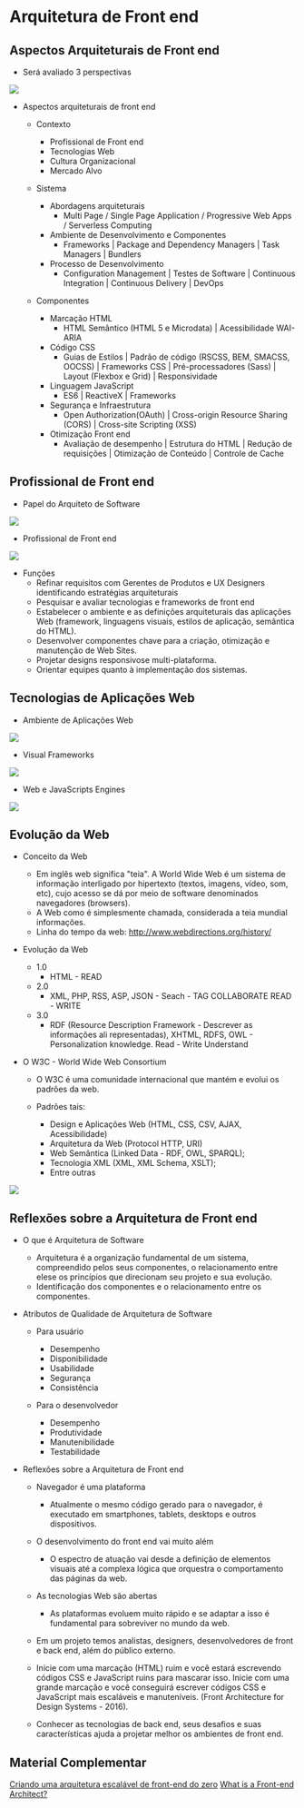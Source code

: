<h1>Arquitetura de Front end</h1>

<h2>Aspectos Arquiteturais de Front end</h2>

* Será avaliado 3 perspectivas

<img src="imgs/01.png"/>

* Aspectos arquiteturais de front end
    * Contexto
        * Profissional de Front end
        * Tecnologias Web
        * Cultura Organizacional
        * Mercado Alvo

    * Sistema
        * Abordagens arquiteturais
            * Multi Page / Single Page Application / Progressive Web Apps / Serverless Computing
        * Ambiente de Desenvolvimento e Componentes
            * Frameworks | Package and Dependency Managers | Task Managers | Bundlers
        * Processo de Desenvolvimento
            * Configuration Management | Testes de Software | Continuous Integration | Continuous Delivery | DevOps
    
    * Componentes
        * Marcação HTML
            * HTML Semântico (HTML 5 e Microdata) | Acessibilidade WAI-ARIA
        * Código CSS
            * Guias de Estilos | Padrão de código (RSCSS, BEM, SMACSS, OOCSS) | Frameworks CSS | Pré-processadores (Sass) | Layout (Flexbox e Grid) | Responsividade
        * Linguagem JavaScript
            * ES6 | ReactiveX | Frameworks
        * Segurança e Infraestrutura
            * Open Authorization(OAuth) | Cross-origin Resource Sharing (CORS) | Cross-site Scripting (XSS)
        * Otimização Front end
            * Avaliação de desempenho | Estrutura do HTML | Redução de requisições | Otimização de Conteúdo | Controle de Cache


<h2>Profissional de Front end</h2>

* Papel do Arquiteto de Software

<img src="imgs/02.png"/>

* Profissional de Front end

<img src="imgs/03.png"/>

* Funções
    * Refinar requisitos com Gerentes de Produtos e UX Designers identificando estratégias arquiteturais
    * Pesquisar e avaliar tecnologias e frameworks de front end
    * Estabelecer o ambiente e as definições arquiteturais das aplicações Web (framework, linguagens visuais, estilos de aplicação, semântica do HTML).
    * Desenvolver componentes chave para a criação, otimização e manutenção de Web Sites.
    * Projetar designs responsivose multi-plataforma.
    * Orientar equipes quanto à implementação dos sistemas.

<h2>Tecnologias de Aplicações Web</h2>

* Ambiente de Aplicações Web

<img src="imgs/04.png"/>

* Visual Frameworks

<img src="imgs/05.png"/>

* Web e JavaScripts Engines

<img src="imgs/06.png"/>

<h2>Evolução da Web</h2>

* Conceito da Web
    * Em inglês web significa "teia". A World Wide Web é um sistema de informação interligado por hipertexto (textos, imagens, vídeo, som, etc), cujo acesso se dá por meio de software denominados navegadores (browsers).
    * A Web como é simplesmente chamada, considerada a teia mundial informações.
    * Linha do tempo da web: http://www.webdirections.org/history/

* Evolução da Web
    * 1.0
        * HTML - READ
    * 2.0
        * XML, PHP, RSS, ASP, JSON - Seach - TAG COLLABORATE READ - WRITE
    * 3.0
        * RDF (Resource Description Framework - Descrever as informações ali representadas), XHTML, RDFS, OWL - Personalization knowledge. Read - Write Understand

* O W3C - World Wide Web Consortium
    * O W3C é uma comunidade internacional que mantém e evolui os padrões da web.

    * Padrões tais:
        * Design e Aplicações Web (HTML, CSS, CSV, AJAX, Acessibilidade)
        * Arquitetura da Web (Protocol HTTP, URI)
        * Web Semântica (Linked Data - RDF, OWL, SPARQL);
        * Tecnologia XML (XML, XML Schema, XSLT);
        * Entre outras

<img src="imgs/07.png"/>

<h2>Reflexões sobre a Arquitetura de Front end</h2>

* O que é Arquitetura de Software
    * Arquitetura é a organização fundamental de um sistema, compreendido pelos seus componentes, o relacionamento entre elese os princípios que direcionam seu projeto e sua evolução.
    * Identificação dos componentes e o relacionamento entre os componentes.

* Atributos de Qualidade de Arquitetura de Software
    * Para usuário
        * Desempenho
        * Disponibilidade
        * Usabilidade
        * Segurança
        * Consistência
    
    * Para o desenvolvedor
        * Desempenho
        * Produtividade
        * Manutenibilidade
        * Testabilidade

* Reflexões sobre a Arquitetura de Front end
    * Navegador é uma plataforma
        * Atualmente o mesmo código gerado para o navegador, é executado em smartphones, tablets, desktops e outros dispositivos.
    * O desenvolvimento do front end vai muito além
        * O espectro de atuação vai desde a definição de elementos visuais até a complexa lógica que orquestra o comportamento das páginas da web.
    * As tecnologias Web são abertas
        * As plataformas evoluem muito rápido e se adaptar a isso é fundamental para sobreviver no mundo da web.
    
    * Em um projeto temos analistas, designers, desenvolvedores de front e back end, além do público externo.

    * Inicie com uma marcação (HTML) ruim e você estará escrevendo códigos CSS e JavaScript ruins para mascarar isso. Inicie com uma grande marcação e você conseguirá escrever códigos CSS e JavaScript mais escaláveis e manuteníveis. (Front Architecture for Design Systems - 2016).
    * Conhecer as tecnologias de back end, seus desafios e suas características ajuda a projetar melhor os ambientes de front end.

<h2>Material Complementar</h2>
<a href="https://www.infoq.com/br/presentations/criando-arquitetura-front-end?itm_source=infoq&itm_campaign=user_page&itm_medium=link">Criando uma arquitetura escalável de front-end do zero</a>
<a href="https://medium.com/webtraining/what-is-a-front-end-architect-12a955f96363">What is a Front-end Architect?</a>